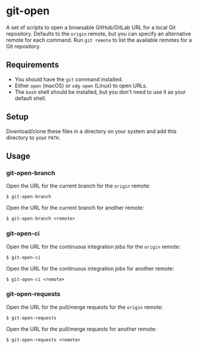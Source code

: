 # git-open

A set of scripts to open a browsable GitHub/GitLab URL for a local Git repository.
Defaults to the `origin` remote, but you can specify an alternative remote for each command.
Run `git remote` to list the available remotes for a Git repository.

## Requirements

* You should have the `git` command installed.
* Either `open` (macOS) or `xdg-open` (Linux) to open URLs.
* The `bash` shell should be installed, but you don't need to use it as your default shell.

## Setup

Download/clone these files in a directory on your system and add this directory to your `PATH`.

## Usage

### git-open-branch

Open the URL for the current branch for the `origin` remote:

    $ git-open-branch

Open the URL for the current branch for another remote:

    $ git-open-branch <remote>

### git-open-ci

Open the URL for the continuous integration jobs for the `origin` remote:

    $ git-open-ci

Open the URL for the continuous integration jobs for another remote:

    $ git-open-ci <remote>

### git-open-requests

Open the URL for the pull/merge requests for the `origin` remote:

    $ git-open-requests

Open the URL for the pull/merge requests for another remote:

    $ git-open-requests <remote>
